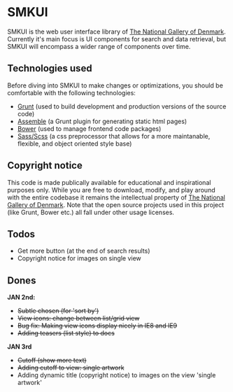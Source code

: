 # SMKUI

SMKUI is the web user interface library of [The National Gallery of Denmark](http://smk.dk/en). Currently it's main focus is UI components for search and data retrieval, but SMKUI will encompass a wider range of components over time.

## Technologies used
Before diving into SMKUI to make changes or optimizations, you should be comfortable with the following technologies:

- [Grunt](http://gruntjs.com/getting-started) (used to build development and production versions of the source code)
- [Assemble](http://assemble.io/docs) (a Grunt plugin for generating static html pages)
- [Bower](http://bower.io) (used to manage frontend code packages)
- [Sass/Scss](http://sass-lang.com/documentation) (a css preprocessor that allows for a more maintanable, flexible, and object oriented style base)

## Copyright notice
This code is made publically available for educational and inspirational purposes only. While you are free to download, modify, and play around with the entire codebase it remains the intellectual property of [The National Gallery of Denmark](http://smk.dk/en). Note that the open source projects used in this project (like Grunt, Bower etc.) all fall under other usage licenses.

## Todos
- Get more button (at the end of search results)
- Copyright notice for images on single view


## Dones
**JAN 2nd:**

- <s>Subtle chosen (for 'sort by')</s>
- <s>View icons: change between list/grid view</s>
- <s>Bug fix: Making view icons display nicely in IE8 and IE9</s>
- <s>Adding teasers (list style) to docs</s>

**JAN 3rd**

- <s>Cutoff (show more text)</s>
- <s>Adding cutoff to view: single artwork</s>
- Adding dynamic title (copyright notice) to images on the view 'single artwork'